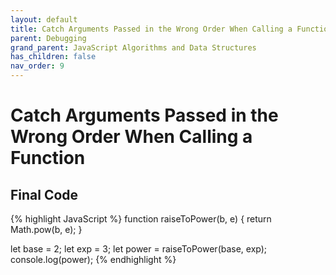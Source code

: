 ```yaml
---
layout: default
title: Catch Arguments Passed in the Wrong Order When Calling a Function
parent: Debugging
grand_parent: JavaScript Algorithms and Data Structures
has_children: false
nav_order: 9
---
```

# Catch Arguments Passed in the Wrong Order When Calling a Function

## Final Code

{% highlight JavaScript %}
function raiseToPower(b, e) {
  return Math.pow(b, e);
}

let base = 2;
let exp = 3;
let power = raiseToPower(base, exp);
console.log(power);
{% endhighlight %}